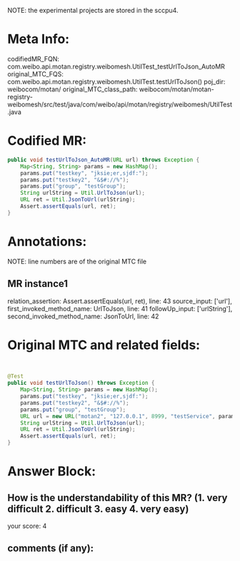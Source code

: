 NOTE: the experimental projects are stored in the sccpu4.

# Meta Info:
codifiedMR_FQN:
com.weibo.api.motan.registry.weibomesh.UtilTest_testUrlToJson_AutoMR
original_MTC_FQS:
com.weibo.api.motan.registry.weibomesh.UtilTest.testUrlToJson()
poj_dir:
weibocom/motan/
original_MTC_class_path:
weibocom/motan/motan-registry-weibomesh/src/test/java/com/weibo/api/motan/registry/weibomesh/UtilTest.java

# Codified MR:
```java
public void testUrlToJson_AutoMR(URL url) throws Exception {
    Map<String, String> params = new HashMap();
    params.put("testkey", "jksie;er,sjdf:");
    params.put("testkey2", "&$#://%");
    params.put("group", "testGroup");
    String urlString = Util.UrlToJson(url);
    URL ret = Util.JsonToUrl(urlString);
    Assert.assertEquals(url, ret);
}
```

# Annotations:
NOTE: line numbers are of the original MTC file
## MR instance1
relation_assertion: Assert.assertEquals(url, ret), line: 43 
source_input: ['url'], first_invoked_method_name: UrlToJson, line: 41 
followUp_input: ['urlString'], second_invoked_method_name: JsonToUrl, line: 42 


# Original MTC and related fields:
```java


@Test
public void testUrlToJson() throws Exception {
    Map<String, String> params = new HashMap();
    params.put("testkey", "jksie;er,sjdf:");
    params.put("testkey2", "&$#://%");
    params.put("group", "testGroup");
    URL url = new URL("motan2", "127.0.0.1", 8999, "testService", params);
    String urlString = Util.UrlToJson(url);
    URL ret = Util.JsonToUrl(urlString);
    Assert.assertEquals(url, ret);
}

```


# Answer Block: 
## How is the understandability of this MR? (1. very difficult 2. difficult 3. easy 4. very easy)
your score: 4
 
## comments (if any): 
```txt

```